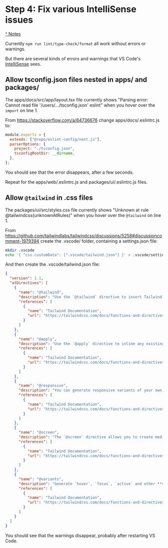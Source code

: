 # Step 4: Fix various IntelliSense issues

[^ Notes](./00-notes.md)

Currently `npm run lint/type-check/format` all work without errors or warnings.

But there are several kinds of errors and warnings that VS Code's [IntelliSense](https://code.visualstudio.com/docs/editor/intellisense) sees.

## Allow tsconfig.json files nested in apps/ and packages/

The apps/docs/src/app/layout.tsx file currently shows "Parsing error: Cannot
read file '/users/.../tsconfig.json' eslint" when you hover over the `import`
on line 1.

From <https://stackoverflow.com/a/64736676> change apps/docs/.eslintrc.js to:

```js
module.exports = {
  extends: ["@repo/eslint-config/next.js"],
  parserOptions: {
    project: "./tsconfig.json",
    tsconfigRootDir: __dirname,
  },
};
```

You should see that the error disappears, after a few seconds.

Repeat for the apps/web/.eslintrc.js and packages/ui/.eslintrc.js files.

## Allow `@tailwind` in .css files

The packages/ui/src/styles.css file currently shows "Unknown at rule
@tailwindcss(unknownAtRules)" when you hover over the `@tailwind` on line 1.

From <https://github.com/tailwindlabs/tailwindcss/discussions/5258#discussioncomment-1979394>
create the .vscode/ folder, containing a settings.json file:

```bash
mkdir .vscode
echo '{ "css.customData": [".vscode/tailwind.json"] }' > .vscode/settings.json
```

And then create the .vscode/tailwind.json file:

````json
{
  "version": 1.1,
  "atDirectives": [
    {
      "name": "@tailwind",
      "description": "Use the `@tailwind` directive to insert Tailwind's `base`, `components`, `utilities` and `screens` styles into your CSS.",
      "references": [
        {
          "name": "Tailwind Documentation",
          "url": "https://tailwindcss.com/docs/functions-and-directives#tailwind"
        }
      ]
    },
    {
      "name": "@apply",
      "description": "Use the `@apply` directive to inline any existing utility classes into your own custom CSS. This is useful when you find a common utility pattern in your HTML that you’d like to extract to a new component.",
      "references": [
        {
          "name": "Tailwind Documentation",
          "url": "https://tailwindcss.com/docs/functions-and-directives#apply"
        }
      ]
    },
    {
      "name": "@responsive",
      "description": "You can generate responsive variants of your own classes by wrapping their definitions in the `@responsive` directive:\n```css\n@responsive {\n  .alert {\n    background-color: #E53E3E;\n  }\n}\n```\n",
      "references": [
        {
          "name": "Tailwind Documentation",
          "url": "https://tailwindcss.com/docs/functions-and-directives#responsive"
        }
      ]
    },
    {
      "name": "@screen",
      "description": "The `@screen` directive allows you to create media queries that reference your breakpoints by **name** instead of duplicating their values in your own CSS:\n```css\n@screen sm {\n  /* ... */\n}\n```\n…gets transformed into this:\n```css\n@media (min-width: 640px) {\n  /* ... */\n}\n```\n",
      "references": [
        {
          "name": "Tailwind Documentation",
          "url": "https://tailwindcss.com/docs/functions-and-directives#screen"
        }
      ]
    },
    {
      "name": "@variants",
      "description": "Generate `hover`, `focus`, `active` and other **variants** of your own utilities by wrapping their definitions in the `@variants` directive:\n```css\n@variants hover, focus {\n   .btn-brand {\n    background-color: #3182CE;\n  }\n}\n```\n",
      "references": [
        {
          "name": "Tailwind Documentation",
          "url": "https://tailwindcss.com/docs/functions-and-directives#variants"
        }
      ]
    }
  ]
}
````

You should see that the warnings disappear, probably after restarting VS Code.
